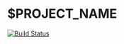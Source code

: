 # $PROJECT_NAME

[![Build Status](https://travis-ci.org/kurocha/$PROJECT_TARGET_NAME.svg?branch=master)](https://travis-ci.org/kurocha/$PROJECT_TARGET_NAME)
